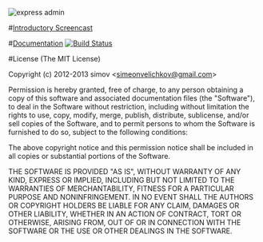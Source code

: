 ![express admin][1]

#[Introductory Screencast][3]

#[Documentation][2] [![Build Status](https://travis-ci.org/simov/express-admin.png)](https://travis-ci.org/simov/express-admin)

#License
(The MIT License)

Copyright (c) 2012-2013 simov &lt;simeonvelichkov@gmail.com&gt;

Permission is hereby granted, free of charge, to any person obtaining a copy of this software and associated documentation files (the "Software"), to deal in the Software without restriction, including without limitation the rights to use, copy, modify, merge, publish, distribute, sublicense, and/or sell copies of the Software, and to permit persons to whom the Software is furnished to do so, subject to the following conditions:

The above copyright notice and this permission notice shall be included in all copies or substantial portions of the Software.

THE SOFTWARE IS PROVIDED "AS IS", WITHOUT WARRANTY OF ANY KIND, EXPRESS OR IMPLIED, INCLUDING BUT NOT LIMITED TO THE WARRANTIES OF MERCHANTABILITY, FITNESS FOR A PARTICULAR PURPOSE AND NONINFRINGEMENT. IN NO EVENT SHALL THE AUTHORS OR COPYRIGHT HOLDERS BE LIABLE FOR ANY CLAIM, DAMAGES OR OTHER LIABILITY, WHETHER IN AN ACTION OF CONTRACT, TORT OR OTHERWISE, ARISING FROM, OUT OF OR IN CONNECTION WITH THE SOFTWARE OR THE USE OR OTHER DEALINGS IN THE SOFTWARE.

  [1]: http://i.imgur.com/rd1cqPv.png
  [2]: http://simov.github.io/express-admin-site/
  [3]: http://www.youtube.com/watch?v=1CdoCB96QNk
